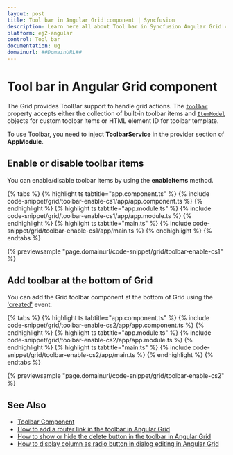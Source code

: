 ```yaml
---
layout: post
title: Tool bar in Angular Grid component | Syncfusion
description: Learn here all about Tool bar in Syncfusion Angular Grid component of Syncfusion Essential JS 2 and more.
platform: ej2-angular
control: Tool bar 
documentation: ug
domainurl: ##DomainURL##
---
```


# Tool bar in Angular Grid component

The Grid provides ToolBar support to handle grid actions. The [`toolbar`](https://ej2.syncfusion.com/angular/documentation/api/grid/#toolbar)
property accepts either the collection of built-in toolbar items and
[`ItemModel`](https://ej2.syncfusion.com/angular/documentation/api/toolbar/itemModel) objects for custom toolbar items or
HTML element ID for toolbar template.

To use Toolbar, you need to inject **ToolbarService** in the provider section of **AppModule**.

## Enable or disable toolbar items

You can enable/disable toolbar items by using the **enableItems** method.

{% tabs %}
{% highlight ts tabtitle="app.component.ts" %}
{% include code-snippet/grid/toolbar-enable-cs1/app/app.component.ts %}
{% endhighlight %}
{% highlight ts tabtitle="app.module.ts" %}
{% include code-snippet/grid/toolbar-enable-cs1/app/app.module.ts %}
{% endhighlight %}
{% highlight ts tabtitle="main.ts" %}
{% include code-snippet/grid/toolbar-enable-cs1/app/main.ts %}
{% endhighlight %}
{% endtabs %}
  
{% previewsample "page.domainurl/code-snippet/grid/toolbar-enable-cs1" %}

## Add toolbar at the bottom of Grid

You can add the Grid toolbar component at the bottom of Grid using the ['created'](https://ej2.syncfusion.com/angular/documentation/api/grid/#created) event.

{% tabs %}
{% highlight ts tabtitle="app.component.ts" %}
{% include code-snippet/grid/toolbar-enable-cs2/app/app.component.ts %}
{% endhighlight %}
{% highlight ts tabtitle="app.module.ts" %}
{% include code-snippet/grid/toolbar-enable-cs2/app/app.module.ts %}
{% endhighlight %}
{% highlight ts tabtitle="main.ts" %}
{% include code-snippet/grid/toolbar-enable-cs2/app/main.ts %}
{% endhighlight %}
{% endtabs %}
  
{% previewsample "page.domainurl/code-snippet/grid/toolbar-enable-cs2" %}

## See Also

* [Toolbar Component](../../toolbar/getting-started)
* [How to add a router link in the toolbar in Angular Grid](https://www.syncfusion.com/forums/154693/how-to-add-a-router-link-in-the-toolbar-in-angular-grid)
* [How to show or hide the delete button in the toolbar in Angular Grid](https://www.syncfusion.com/forums/158052/how-to-show-or-hide-the-delete-button-in-the-toolbar-in-angular-grid)
* [How to display column as radio button in dialog editing in Angular Grid](https://www.syncfusion.com/forums/153052/how-to-display-column-as-radio-button-in-dialog-editing-in-angular-grid)